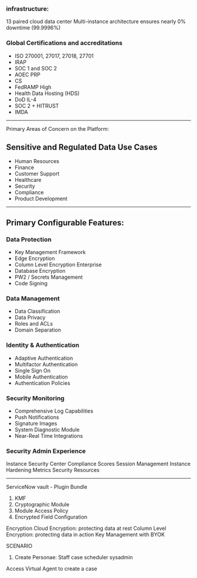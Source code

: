 
### infrastructure:
13 paired cloud data center
Multi-instance architecture ensures nearly 0% downtime (99.9996%)

### Global Certifications and accreditations
* ISO 270001, 27017, 27018, 27701
* IRAP
* SOC 1 and SOC 2
* AOEC PRP
* CS
* FedRAMP High
* Health Data Hosting (HDS)
* DoD IL-4
* SOC 2 + HITRUST
* IMDA

-------
Primary Areas of Concern on the Platform:

## Sensitive and Regulated Data Use Cases
* Human Resources
* Finance
* Customer Support
* Healthcare
* Security
* Compliance
* Product Development


------------
## Primary Configurable Features:

### Data Protection
* Key Management Framework
* Edge Encryption
* Column Level Encryption Enterprise
* Database Encryption
* PW2 / Secrets Management
* Code Signing

### Data Management
* Data Classification
* Data Privacy
* Roles and ACLs
* Domain Separation

### Identity & Authentication
* Adaptive Authentication
* Multifactor Authentication
* Single Sign On
* Mobile Authentication
* Authentication Policies

### Security Monitoring
* Comprehensive Log Capabilities
* Push Notifications
* Signature Images
* System Diagnostic Module
* Near-Real Time Integrations

### Security Admin Experience
Instance Security Center
Compliance Scores
Session Management
Instance Hardening
Metrics
Security Resources

--------------------

ServiceNow vault - Plugin Bundle
1. KMF
2. Cryptographic Module
3. Module Access Policy
4. Encrypted Field Configuration

Encryption
Cloud Encryption: protecting data at rest
Column Level Encryption: protecting data in action
Key Management with BYOK

SCENARIO
1. Create Personae:
Staff
case scheduler
sysadmin

Access Virtual Agent to create a case

